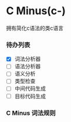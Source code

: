 # C Minus(c-)

拥有简化c语法的类c语言

### 待办列表

- [X] 词法分析器
- [ ] 语法分析器
- [ ] 语义分析
- [ ] 类型检查
- [ ] 中间代码生成
- [ ] 目标代码生成

### C Minus 词法规则



